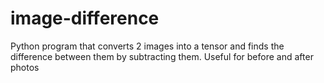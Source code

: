 # image-difference
Python program that converts 2 images into a tensor and finds the difference between them by subtracting them. Useful for before and after photos
